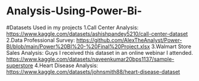 # Analysis-Using-Power-Bi-
#Datasets Used in my projects
1.Call Center Analysis: https://www.kaggle.com/datasets/ashishpandey5210/call-center-dataset
2.Data Professional Survey: https://github.com/AlexTheAnalyst/Power-BI/blob/main/Power%20BI%20-%20Final%20Project.xlsx
3.Walmart Store Sales Analysis: Guys I received this dataset in an online webinar I attended. https://www.kaggle.com/datasets/naveenkumar20bps1137/sample-superstore
4.Heart Disease Analysis: https://www.kaggle.com/datasets/johnsmith88/heart-disease-dataset
